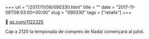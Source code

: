 +++
url = "/2017/11/08/090330.html"
title = ""
date = "2017-11-08T08:03:00+00:00"
slug = "090330"
tags = ["retalls"]
+++

📎 [qz.com/1122325](https://qz.com/1122325)

Cap a 2120 la temporada de compres de Nadal començarà al juliol.
